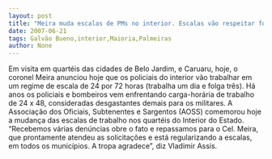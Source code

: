 ```yaml
---
layout: post
title: "Meira muda escalas de PMs no interior. Escalas vão respeitar folga maior"
date: 2007-06-21
tags: Galvão Bueno,interior,Maioria,Palmeiras
author: None
---
```

Em visita em quart&eacute;is das cidades de Belo Jardim, e Caruaru, hoje, o coronel Meira anunciou hoje que os policiais do interior v&atilde;o trabalhar em um regime de escala de 24 por 72 horas (trabalha um dia e folga tr&ecirc;s).
H&aacute; anos os policiais e bombeiros vem enfrentando carga-hor&aacute;ria de trabalho de 24 x 48, consideradas desgastantes demais para os militares. 
A Associa&ccedil;&atilde;o dos Oficiais, Subtenentes e Sargentos (AOSS) comemorou hoje a mudan&ccedil;a das escalas de trabalho nos quart&eacute;is do Interior do Estado. &ldquo;Recebemos v&aacute;rias den&uacute;ncias obre o fato e repassamos para o Cel. Meira, que prontamente atendeu as solicita&ccedil;&otilde;es e est&aacute; regularizando a escalas, em todos os munic&iacute;pios. A tropa agradece&rdquo;, diz Vladimir Assis.
 